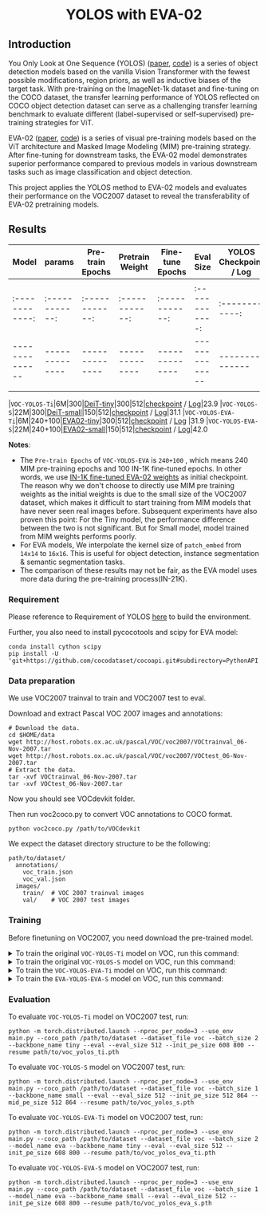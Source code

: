 <div align="center">   


# YOLOS with EVA-02

</div>

## Introduction

You Only Look at One Sequence (YOLOS) ([paper](https://arxiv.org/abs/2106.00666), [code](https://github.com/hustvl/YOLOS)) is a series of object detection models based on the vanilla Vision Transformer with the fewest possible modifications, region priors, as well as inductive biases of the target task. With pre-training on the ImageNet-1k dataset and fine-tuning on the COCO dataset, the transfer learning performance of YOLOS reflected on COCO object detection dataset can serve as a challenging transfer learning benchmark to evaluate different (label-supervised or self-supervised) pre-training strategies for ViT.

EVA-02 ([paper](https://arxiv.org/abs/2303.11331), [code](https://github.com/baaivision/EVA/tree/master/EVA-02)) is a series of visual pre-training models based on the ViT architecture and Masked Image Modeling (MIM) pre-training strategy. After fine-tuning for downstream tasks, the EVA-02 model demonstrates superior performance compared to previous models in various downstream tasks such as image classification and object detection.

This project applies the YOLOS method to EVA-02 models and evaluates their performance on the VOC2007 dataset to reveal the transferability of EVA-02 pretraining models.

## Results

| Model          | params         | Pre-train Epochs | Pretrain Weight | Fine-tune Epochs | Eval Size      | YOLOS Checkpoint / Log | AP @ VOC2007 test |
| -------------- | -------------- | ---------------- | --------------- | ---------------- | -------------- | ---------------------- | ----------------- |
|                |                |                  |                 |                  |                |                        |                   |
| :------------: | :------------: | :------------:   | :------------:  | :------------:   | :------------: | :------------:         | :------------:    |
| -------------- | -------------- | --------------   | --------------  | --------------   | -------------- | --------------         | --------------    |
|                |                |                  |                 |                  |                |                        |                   |

|`VOC-YOLOS-Ti`|6M|300|[DeiT-tiny](https://dl.fbaipublicfiles.com/deit/deit_tiny_patch16_224-a1311bcf.pth)|300|512|[checkpoint](https://huggingface.co/Robert-zwr/EVA-YOLOS/resolve/main/checkpoints/voc_yolos_ti.pth) / [Log](https://gist.github.com/Robert-zwr/c011a5b0ba5fc71e6f09abdf8cc84efc)|23.9
|`VOC-YOLOS-S`|22M|300|[DeiT-small](https://dl.fbaipublicfiles.com/deit/deit_small_patch16_224-cd65a155.pth)|150|512|[checkpoint](https://huggingface.co/Robert-zwr/EVA-YOLOS/resolve/main/checkpoints/voc_yolos_s.pth) / [Log](https://gist.github.com/Robert-zwr/3a12a61886b53c3e51e47bb1d00b0d53)|31.1
|`VOC-YOLOS-EVA-Ti`|6M|240+100|[EVA02-tiny](https://huggingface.co/Yuxin-CV/EVA-02/blob/main/eva02/cls/in1k/eva02_Ti_pt_in21k_ft_in1k_p14.pt)|300|512|[checkpoint](https://drive.google.com/file/d/1_6GPWk4u4IJTyve8mrEg7pRGibnpHR3c/view?usp=drive_link) / [Log](https://gist.github.com/Robert-zwr/32ae183c4fd07244f3f7b58ee8c39903) |31.9
|`VOC-YOLOS-EVA-S`|22M|240+100|[EVA02-small](https://huggingface.co/Yuxin-CV/EVA-02/blob/main/eva02/cls/in1k/eva02_S_pt_in21k_ft_in1k_p14.pt)|150|512|[checkpoint](https://drive.google.com/file/d/11iYWMDMwabMawqE2bxpMprUBWB6GIgiv/view?usp=drive_link) / [Log](https://gist.github.com/Robert-zwr/87b0f14c966a57a64962bf81631e7b66)|42.0

**Notes**: 

- The `Pre-train Epochs` of `VOC-YOLOS-EVA` is `240+100` , which means 240 MIM pre-training epochs and 100 IN-1K fine-tuned epochs. In other words, we use [IN-1K fine-tuned EVA-02 weights](https://github.com/baaivision/EVA/tree/master/EVA-02/asuka#in-1k-fine-tuned-eva-02-wo-in-21k-intermediate-fine-tuning) as initial checkpoint. The reason why we don't choose to directly use MIM pre training weights as the initial weights is due to the small size of the VOC2007 dataset, which makes it difficult to start training from MIM models that have never seen real images before. Subsequent experiments have also proven this point: For the Tiny model, the performance difference between the two is not significant. But for Small model, model trained from MIM weights performs poorly.
- For EVA models, We interpolate the kernel size of `patch_embed` from `14x14` to `16x16`. This is useful for object detection, instance segmentation & semantic segmentation tasks.
- The comparison of these results may not be fair, as the EVA model uses more data during the pre-training process(IN-21K).

### Requirement

Please reference to Requirement of YOLOS [here](https://github.com/hustvl/YOLOS#requirement) to build the environment.

Further, you also need to install pycocotools and scipy for EVA model:

```
conda install cython scipy
pip install -U 'git+https://github.com/cocodataset/cocoapi.git#subdirectory=PythonAPI'
```



### Data preparation

We use VOC2007 trainval to train and VOC2007 test to eval.

Download and extract Pascal VOC 2007 images and annotations:

```
# Download the data.
cd $HOME/data
wget http://host.robots.ox.ac.uk/pascal/VOC/voc2007/VOCtrainval_06-Nov-2007.tar
wget http://host.robots.ox.ac.uk/pascal/VOC/voc2007/VOCtest_06-Nov-2007.tar
# Extract the data.
tar -xvf VOCtrainval_06-Nov-2007.tar
tar -xvf VOCtest_06-Nov-2007.tar
```

Now you should see VOCdevkit folder.

Then run voc2coco.py to convert VOC annotations to COCO format.

```
python voc2coco.py /path/to/VOCdevkit
```

We expect the dataset directory structure to be the following:

```
path/to/dataset/
  annotations/
  	voc_train.json
  	voc_val.json
  images/
  	train/	# VOC 2007 trainval images
  	val/	# VOC 2007 test images
```

### Training

Before finetuning on VOC2007, you need download the pre-trained model.

<details>
<summary>To train the original <code>VOC-YOLOS-Ti</code> model on VOC, run this command:</summary>
<pre><code>
python -m torch.distributed.launch --nproc_per_node=3 --use_env main.py --coco_path /path/to/dataset --dataset_file voc --batch_size 2 --lr 2.5e-5 --epochs 300 --backbone_name tiny --pre_trained path/to/deit-tiny.pth --eval_size 512 --init_pe_size 608 800 --output_dir /output/path/box_model
</code></pre>
</details>


<details>
<summary>To train the original <code>VOC-YOLOS-S</code> model on VOC, run this command:</summary>
<pre><code>
python -m torch.distributed.launch --nproc_per_node=3 --use_env main.py --coco_path /path/to/dataset --dataset_file voc --batch_size 1 --lr 2.5e-5 --epochs 150 --backbone_name small --pre_trained path/to/deit-small-300epoch.pth --eval_size 512 --init_pe_size 512 864 --mid_pe_size 512 864 --output_dir /output/path/box_model
</code></pre>
</details>


<details>
<summary>To train the <code>VOC-YOLOS-EVA-Ti</code> model on VOC, run this command:</summary>
<pre><code>
python -m torch.distributed.launch --nproc_per_node=3 --use_env main.py --coco_path /path/to/dataset --dataset_file voc --batch_size 2 --lr 2.5e-5 --epochs 300 --model_name eva --backbone_name tiny --pre_trained path/to/eva02_Ti_pt_in21k_ft_in1k_p14.pt --eval_size 512 --init_pe_size 608 800 --output_dir /output/path/box_model
</code></pre>
</details>


<details>
<summary>To train the <code>EVA-YOLOS-EVA-S</code> model on VOC, run this command:</summary>
<pre><code>
python -m torch.distributed.launch --nproc_per_node=3 --use_env main.py --coco_path /path/to/dataset --dataset_file voc --batch_size 1 --lr 2.5e-5 --epochs 150 --model_name eva --backbone_name small --pre_trained path/to/eva02_S_pt_in21k_ft_in1k_p14.pt --eval_size 512 --init_pe_size 608 800 --output_dir /output/path/box_model
</code></pre>
</details>


### Evaluation

To evaluate `VOC-YOLOS-Ti` model on VOC2007 test, run:

```eval
python -m torch.distributed.launch --nproc_per_node=3 --use_env main.py --coco_path /path/to/dataset --dataset_file voc --batch_size 2 --backbone_name tiny --eval --eval_size 512 --init_pe_size 608 800 --resume path/to/voc_yolos_ti.pth
```

To evaluate `VOC-YOLOS-S` model on VOC2007 test, run:

```eval
python -m torch.distributed.launch --nproc_per_node=3 --use_env main.py --coco_path /path/to/dataset --dataset_file voc --batch_size 1 --backbone_name small --eval --eval_size 512 --init_pe_size 512 864 --mid_pe_size 512 864 --resume path/to/voc_yolos_s.pth
```

To evaluate `VOC-YOLOS-EVA-Ti` model on VOC2007 test, run:

```eval
python -m torch.distributed.launch --nproc_per_node=3 --use_env main.py --coco_path /path/to/dataset --dataset_file voc --batch_size 2 --model_name eva --backbone_name tiny --eval --eval_size 512 --init_pe_size 608 800 --resume path/to/voc_yolos_eva_ti.pth
```

To evaluate `VOC-YOLOS-EVA-S` model on VOC2007 test, run:

```eval
python -m torch.distributed.launch --nproc_per_node=3 --use_env main.py --coco_path /path/to/dataset --dataset_file voc --batch_size 1 --model_name eva --backbone_name small --eval --eval_size 512 --init_pe_size 608 800 --resume path/to/voc_yolos_eva_s.pth
```